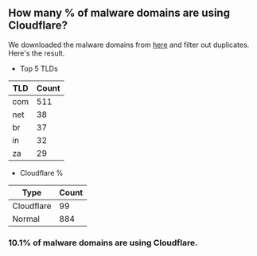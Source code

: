 ## How many % of malware domains are using Cloudflare?


We downloaded the malware domains from [here](https://urlhaus.abuse.ch) and filter out duplicates.
Here's the result.


[//]: # (start replacement)


- Top 5 TLDs

| TLD | Count |
| --- | --- |
| com | 511 |
| net | 38 |
| br | 37 |
| in | 32 |
| za | 29 |


- Cloudflare %

| Type | Count |
| --- | --- |
| Cloudflare | 99 |
| Normal | 884 |


### 10.1% of malware domains are using Cloudflare.